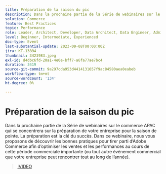 ```yaml
---
title: Préparation de la saison du pic
description: Dans la prochaine partie de la Série de webinaires sur le commerce APAC qui se concentrera sur la préparation de votre entreprise pour la saison de pointe. La préparation est la clé du succès. Dans ce webinaire, nous vous proposons de découvrir les bonnes pratiques pour tirer parti d’Adobe Commerce afin d’optimiser les ventes et les performances au cours de cette période commerciale importante (ou tout autre événement commercial que votre entreprise peut rencontrer tout au long de l’année).
solution: Commerce
feature: Best Practices
topic: Performance
role: Leader, Architect, Developer, Data Architect, Data Engineer, Admin, User
level: Beginner, Intermediate, Experienced
doc-type: Event
last-substantial-update: 2023-09-08T00:00:00Z
jira: KT-13894
thumbnail: 3423983.jpeg
exl-id: d4dbc6fd-20a1-4e0e-bff7-a6fa77ae7bc4
duration: 3419
source-git-commit: 9a297cda953d4414131657f9ac84580aea0eabeb
workflow-type: tm+mt
source-wordcount: '134'
ht-degree: 0%

---
```


# Préparation de la saison du pic

Dans la prochaine partie de la Série de webinaires sur le commerce APAC qui se concentrera sur la préparation de votre entreprise pour la saison de pointe. La préparation est la clé du succès. Dans ce webinaire, nous vous proposons de découvrir les bonnes pratiques pour tirer parti d’Adobe Commerce afin d’optimiser les ventes et les performances au cours de cette période commerciale importante (ou tout autre événement commercial que votre entreprise peut rencontrer tout au long de l’année).

>[!VIDEO](https://video.tv.adobe.com/v/3423983/?learn=on)
